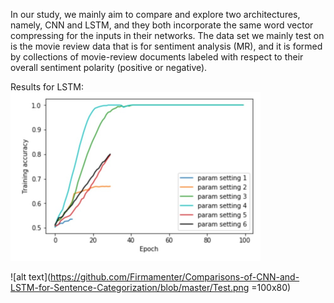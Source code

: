 In our study, we mainly aim to compare and explore two architectures, namely, CNN and LSTM, and they both incorporate the same word vector compressing for the inputs in their networks. The data set we mainly test on is the movie review data that is for sentiment analysis (MR), and it is formed by collections of movie-review documents labeled with respect to their overall sentiment polarity (positive or negative).

Results for LSTM:  
<img src="https://github.com/Firmamenter/Comparisons-of-CNN-and-LSTM-for-Sentence-Categorization/blob/master/Train.png" width="400">

![alt text](https://github.com/Firmamenter/Comparisons-of-CNN-and-LSTM-for-Sentence-Categorization/blob/master/Test.png =100x80)
